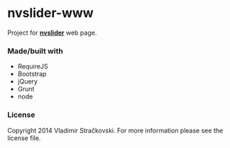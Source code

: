 nvslider-www
====================

Project for **[nvslider](http://www.nv3.org/slider)** web page.

### Made/built with

- RequireJS
- Bootstrap
- jQuery
- Grunt
- node

### License

Copyright 2014 Vladimir Stračkovski. For more information please see
the license file.